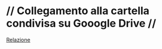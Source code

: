# // Collegamento alla cartella condivisa su Gooogle Drive //

[Relazione](https://drive.google.com/drive/folders/1vMDdl8epaqhbBx6uo9hZ8I4XExI7gT5R)
